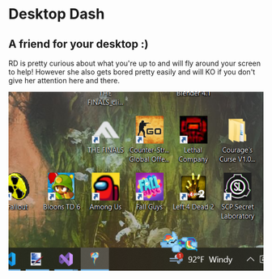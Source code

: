 # Desktop Dash
## A friend for your desktop :)
RD is pretty curious about what you're up to and will fly around your screen to help! However she also gets bored pretty easily and will KO if you don't give her attention here and there.

![alt text](https://github.com/dbrun3/DesktopDash/blob/master/Screenshots/sleeping.PNG "Nap time")
